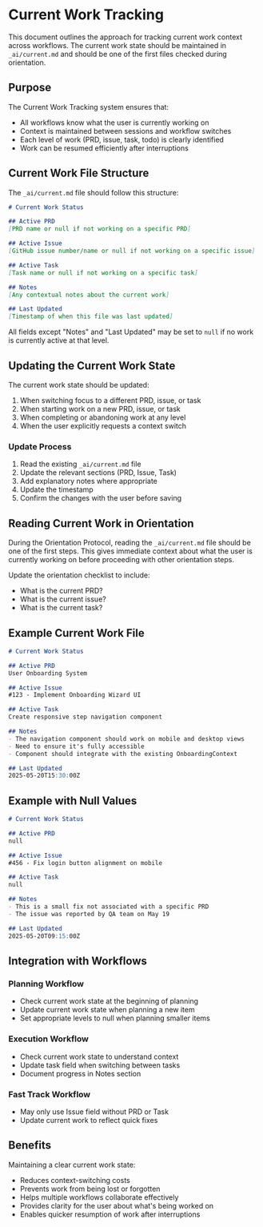 # Current Work Tracking

This document outlines the approach for tracking current work context across workflows. The current work state should be maintained in `_ai/current.md` and should be one of the first files checked during orientation.

## Purpose

The Current Work Tracking system ensures that:
- All workflows know what the user is currently working on
- Context is maintained between sessions and workflow switches
- Each level of work (PRD, issue, task, todo) is clearly identified
- Work can be resumed efficiently after interruptions

## Current Work File Structure

The `_ai/current.md` file should follow this structure:

```markdown
# Current Work Status

## Active PRD
[PRD name or null if not working on a specific PRD]

## Active Issue
[GitHub issue number/name or null if not working on a specific issue]

## Active Task
[Task name or null if not working on a specific task]

## Notes
[Any contextual notes about the current work]

## Last Updated
[Timestamp of when this file was last updated]
```

All fields except "Notes" and "Last Updated" may be set to `null` if no work is currently active at that level.

## Updating the Current Work State

The current work state should be updated:

1. When switching focus to a different PRD, issue, or task
2. When starting work on a new PRD, issue, or task
3. When completing or abandoning work at any level
4. When the user explicitly requests a context switch

### Update Process

1. Read the existing `_ai/current.md` file
2. Update the relevant sections (PRD, Issue, Task)
3. Add explanatory notes where appropriate
4. Update the timestamp
5. Confirm the changes with the user before saving

## Reading Current Work in Orientation

During the Orientation Protocol, reading the `_ai/current.md` file should be one of the first steps. This gives immediate context about what the user is currently working on before proceeding with other orientation steps.

Update the orientation checklist to include:
- What is the current PRD?
- What is the current issue?
- What is the current task?

## Example Current Work File

```markdown
# Current Work Status

## Active PRD
User Onboarding System

## Active Issue
#123 - Implement Onboarding Wizard UI

## Active Task
Create responsive step navigation component

## Notes
- The navigation component should work on mobile and desktop views
- Need to ensure it's fully accessible
- Component should integrate with the existing OnboardingContext

## Last Updated
2025-05-20T15:30:00Z
```

## Example with Null Values

```markdown
# Current Work Status

## Active PRD
null

## Active Issue
#456 - Fix login button alignment on mobile

## Active Task
null

## Notes
- This is a small fix not associated with a specific PRD
- The issue was reported by QA team on May 19

## Last Updated
2025-05-20T09:15:00Z
```

## Integration with Workflows

### Planning Workflow
- Check current work state at the beginning of planning
- Update current work state when planning a new item
- Set appropriate levels to null when planning smaller items

### Execution Workflow
- Check current work state to understand context
- Update task field when switching between tasks
- Document progress in Notes section

### Fast Track Workflow
- May only use Issue field without PRD or Task
- Update current work to reflect quick fixes

## Benefits

Maintaining a clear current work state:
- Reduces context-switching costs
- Prevents work from being lost or forgotten
- Helps multiple workflows collaborate effectively
- Provides clarity for the user about what's being worked on
- Enables quicker resumption of work after interruptions